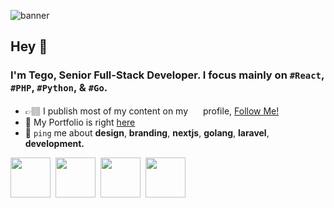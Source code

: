 ![banner](https://pbs.twimg.com/profile_banners/1177664970647068672/1713449451/1500x500)

## Hey 👋
### I'm Tego, Senior Full-Stack Developer. I focus mainly on `#React`, `#PHP`, `#Python`, & `#Go`.

- 👉🏽 I publish most of my content on my <img src="https://cdn.cms-twdigitalassets.com/content/dam/about-twitter/x/brand-toolkit/logo-black.png.twimg.2560.png" height="16" width="16"/> profile, [Follow Me!](https://x.com/tegodotdev)
- 🍣 My Portfolio is right [here](https://tego.dev)
- 📲 `ping` me about **design**, **branding**, **nextjs**, **golang**, **laravel**, **development.**
<div>
<img src="https://github.com/laravel.png" height="64" width="64"/>&nbsp;
<img src="https://github.com/nextjs.png" height="64" width="64"/>&nbsp;
<img src="https://github.com/python.png" height="64" width="64"/>&nbsp;
<img src="https://github.com/golang.png" height="64" width="64"/>&nbsp;
</div>
